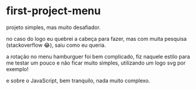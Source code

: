 ﻿# first-project-menu
 
projeto simples, mas muito desafiador.

no caso do logo eu quebrei a cabeça para fazer, mas com muita pesquisa (stackoverflow 😂), saiu como eu queria.

a rotação no menu hamburguer foi bem complicado, fiz naquele estilo para me testar um pouco e não ficar muito simples, utilizando um logo svg por exemplo!

e sobre o JavaScript, bem tranquilo, nada muito complexo.
